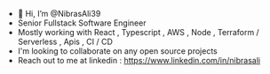 - 👋 Hi, I’m @NibrasAli39
- Senior Fullstack Software Engineer
- Mostly working with React , Typescript , AWS , Node , Terraform / Serverless , Apis , CI / CD 
- I'm looking to collaborate on any open source projects 
- Reach out to me at linkedin : https://www.linkedin.com/in/nibrasali


<!---
NibrasAli39/NibrasAli39 is a ✨ special ✨ repository because its `README.md` (this file) appears on your GitHub profile.
You can click the Preview link to take a look at your changes.
--->
